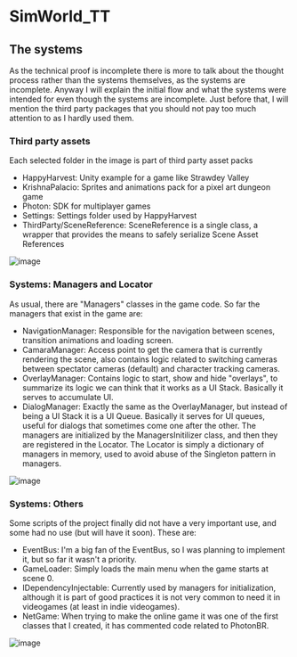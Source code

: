 # SimWorld_TT

## The systems
As the technical proof is incomplete there is more to talk about the thought process rather than the systems themselves, as the systems are incomplete.
Anyway I will explain the initial flow and what the systems were intended for even though the systems are incomplete. Just before that, I will mention the third party packages that you should not pay too much attention to as I hardly used them.
### Third party assets
Each selected folder in the image is part of third party asset packs
- HappyHarvest: Unity example for a game like Strawdey Valley
- KrishnaPalacio: Sprites and animations pack for a pixel art dungeon game
- Photon: SDK for multiplayer games
- Settings: Settings folder used by HappyHarvest
- ThirdParty/SceneReference: SceneReference is a single class, a wrapper that provides the means to safely serialize Scene Asset References

![image](https://github.com/jLautaroCabral/SimWorld_TT/assets/58992244/9a52dd1d-0c4d-4c52-a268-356bdee0f547)

### Systems: Managers and Locator
As usual, there are "Managers" classes in the game code. So far the managers that exist in the game are:
- NavigationManager: Responsible for the navigation between scenes, transition animations and loading screen.
- CamaraManager: Access point to get the camera that is currently rendering the scene, also contains logic related to switching cameras between spectator cameras (default) and character tracking cameras.
- OverlayManager: Contains logic to start, show and hide "overlays", to summarize its logic we can think that it works as a UI Stack. Basically it serves to accumulate UI.
- DialogManager: Exactly the same as the OverlayManager, but instead of being a UI Stack it is a UI Queue. Basically it serves for UI queues, useful for dialogs that sometimes come one after the other.
The managers are initialized by the ManagersInitilizer class, and then they are registered in the Locator. The Locator is simply a dictionary of managers in memory, used to avoid abuse of the Singleton pattern in managers.

![image](https://github.com/jLautaroCabral/SimWorld_TT/assets/58992244/b851dcd2-39e2-42f8-8497-48c4e9cb9101)

### Systems: Others
Some scripts of the project finally did not have a very important use, and some had no use (but will have it soon). These are:
- EventBus: I'm a big fan of the EventBus, so I was planning to implement it, but so far it wasn't a priority.
- GameLoader: Simply loads the main menu when the game starts at scene 0.
- IDependencyInjectable: Currently used by managers for initialization, although it is part of good practices it is not very common to need it in videogames (at least in indie videogames).
- NetGame: When trying to make the online game it was one of the first classes that I created, it has commented code related to PhotonBR.

![image](https://github.com/jLautaroCabral/SimWorld_TT/assets/58992244/86aecd53-4f8e-48be-8106-51070000b19e)
